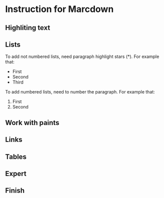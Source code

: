 # Instruction for Marcdown

## Highliting text

## Lists

To add not numbered lists, need paragraph highlight stars (*). For example that:
* First
* Second
* Third

To add numbered lists, need to number the paragraph. For example that:
1. First
2. Second


## Work with paints

## Links

## Tables

## Expert

## Finish